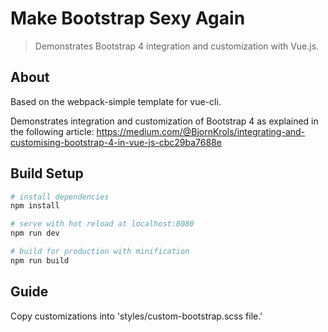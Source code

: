 # Make Bootstrap Sexy Again

> Demonstrates Bootstrap 4 integration and customization with Vue.js.

## About

Based on the webpack-simple template for vue-cli.

Demonstrates integration and customization of Bootstrap 4 as explained in the following article: https://medium.com/@BjornKrols/integrating-and-customising-bootstrap-4-in-vue-js-cbc29ba7688e

## Build Setup

```bash
# install dependencies
npm install

# serve with hot reload at localhost:8080
npm run dev

# build for production with minification
npm run build
```

## Guide

Copy customizations into 'styles/custom-bootstrap.scss file.'
